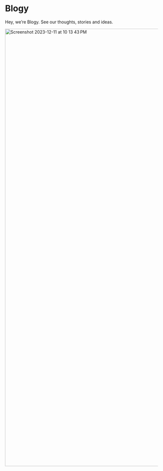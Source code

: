 # Blogy
Hey, we’re Blogy. See our thoughts, stories and ideas.

<img width="1440" alt="Screenshot 2023-12-11 at 10 13 43 PM" src="https://github.com/June0422/Blogy/assets/93608901/86f8843e-6d2a-4596-b988-770542cf4d72">
